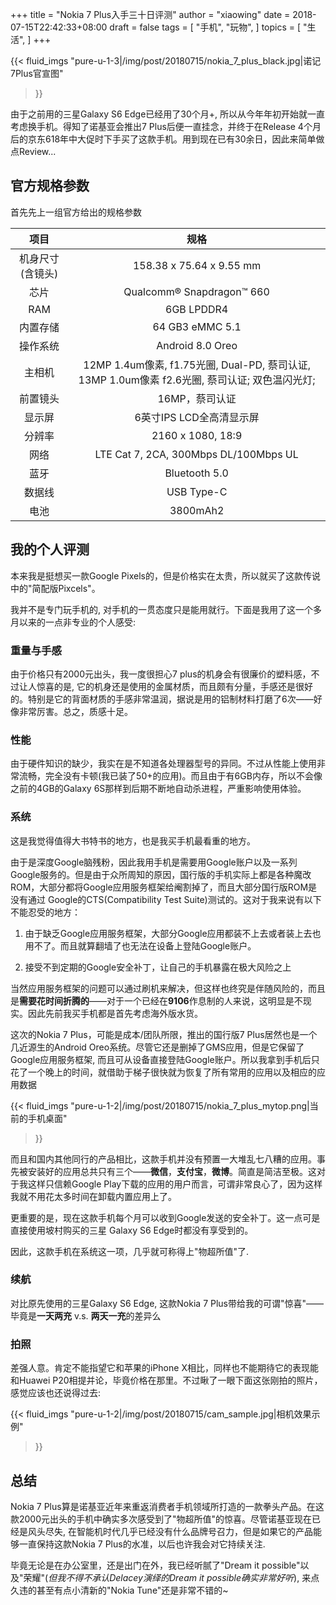 +++
title = "Nokia 7 Plus入手三十日评测"
author = "xiaowing"
date = 2018-07-15T22:42:33+08:00
draft = false
tags =  [
    "手机",
	"玩物",
    ]
topics = [
    "生活",
]
+++

{{< fluid_imgs
  "pure-u-1-3|/img/post/20180715/nokia_7_plus_black.jpg|诺记7Plus官宣图"
>}}

由于之前用的三星Galaxy S6 Edge已经用了30个月+, 所以从今年年初开始就一直考虑换手机。得知了诺基亚会推出7 Plus后便一直挂念，并终于在Release 4个月后的京东618年中大促时下手买了这款手机。用到现在已有30余日，因此来简单做点Review...

<!--more-->

## 官方规格参数

首先先上一组官方给出的规格参数

| 项目           |  规格                   |
|:--------------:|:-----------------------:|
|机身尺寸(含镜头) |158.38 x 75.64 x 9.55 mm |
|芯片            |Qualcomm® Snapdragon™ 660|
|RAM            |6GB LPDDR4                |
|内置存储        |64 GB3 eMMC 5.1           |
|操作系统        | Android 8.0 Oreo         |
|主相机          |12MP 1.4um像素, f1.75光圈, Dual-PD, 蔡司认证, 13MP 1.0um像素 f2.6光圈, 蔡司认证; 双色温闪光灯;|
|前置镜头       |16MP，蔡司认证              |
|显示屏         |6英寸IPS LCD全高清显示屏    |
|分辨率         |2160 x 1080, 18:9          |
|网络           |LTE Cat 7, 2CA, 300Mbps DL/100Mbps UL|
|蓝牙           | Bluetooth 5.0             |
|数据线         | USB Type-C                |
|电池           | 3800mAh2                  |

## 我的个人评测

本来我是挺想买一款Google Pixels的，但是价格实在太贵，所以就买了这款传说中的"简配版Pixcels"。

我并不是专门玩手机的, 对手机的一贯态度只是能用就行。下面是我用了这一个多月以来的一点非专业的个人感受:

### 重量与手感

由于价格只有2000元出头，我一度很担心7 plus的机身会有很廉价的塑料感，不过让人惊喜的是, 它的机身还是使用的金属材质，而且颇有分量，手感还是很好的。特别是它的背面材质的手感非常温润，据说是用的铝制材料打磨了6次——好像非常厉害。总之，质感十足。

### 性能

由于硬件知识的缺少，我实在是不知道各处理器型号的异同。不过从性能上使用非常流畅，完全没有卡顿(我已装了50+的应用)。而且由于有6GB内存，所以不会像之前的4GB的Galaxy 6S那样到后期不断地自动杀进程，严重影响使用体验。

### 系统

这是我觉得值得大书特书的地方，也是我买手机最看重的地方。

由于是深度Google脑残粉，因此我用手机是需要用Google账户以及一系列Google服务的。但是由于众所周知的原因，国行版的手机实际上都是各种魔改ROM，大部分都将Google应用服务框架给阉割掉了，而且大部分国行版ROM是没有通过 Google的CTS(Compatibility Test Suite)测试的。这对于我来说有以下不能忍受的地方：

1. 由于缺乏Google应用服务框架，大部分Google应用都装不上去或者装上去也用不了。而且就算翻墙了也无法在设备上登陆Google账户。

2. 接受不到定期的Google安全补丁，让自己的手机暴露在极大风险之上

当然应用服务框架的问题可以通过刷机来解决，但这样也终究是伴随风险的，而且是**需要花时间折腾的**——对于一个已经在**9106**作息制的人来说，这明显是不现实。因此先前我买手机都是首先考虑海外版水货。

这次的Nokia 7 Plus，可能是成本/团队所限，推出的国行版7 Plus居然也是一个几近源生的Android Oreo系统。尽管它还是删掉了GMS应用，但是它保留了Google应用服务框架, 而且可从设备直接登陆Google账户。所以我拿到手机后只花了一个晚上的时间，就借助于梯子很快就为恢复了所有常用的应用以及相应的应用数据

{{< fluid_imgs
  "pure-u-1-2|/img/post/20180715/nokia_7_plus_mytop.png|当前的手机桌面"
>}}

而且和国内其他同行的产品相比，这款手机并没有预置一大堆乱七八糟的应用。事先被安装好的应用总共只有三个——**微信**，**支付宝**，**微博**。简直是简洁至极。这对于我这样只信赖Google Play下载的应用的用户而言，可谓非常良心了，因为这样我就不用花太多时间在卸载内置应用上了。

更重要的是，现在这款手机每个月可以收到Google发送的安全补丁。这一点可是直接使用坡村购买的三星 Galaxy S6 Edge时都没有享受到的。

因此，这款手机在系统这一项，几乎就可称得上"物超所值"了.

### 续航

对比原先使用的三星Galaxy S6 Edge, 这款Nokia 7 Plus带给我的可谓"惊喜"——毕竟是**一天两充** v.s. **两天一充**的差异么

### 拍照

差强人意。肯定不能指望它和苹果的iPhone X相比，同样也不能期待它的表现能和Huawei P20相提并论，毕竟价格在那里。不过瞅了一眼下面这张刚拍的照片，感觉应该也还说得过去:

{{< fluid_imgs
  "pure-u-1-2|/img/post/20180715/cam_sample.jpg|相机效果示例"
>}}

## 总结

Nokia 7 Plus算是诺基亚近年来重返消费者手机领域所打造的一款拳头产品。在这款2000元出头的手机中确实多次感受到了"物超所值"的惊喜。尽管诺基亚现在已经是风头尽失, 在智能机时代几乎已经没有什么品牌号召力，但是如果它的产品能够一直保持这款Nokia 7 Plus的水准，以后也许我会对它持续关注.

毕竟无论是在办公室里，还是出门在外，我已经听腻了"Dream it possible"以及"荣耀"(*但我不得不承认Delacey演绎的Dream it possible确实非常好听*), 来点久违的甚至有点小清新的"Nokia Tune"还是非常不错的~

